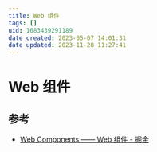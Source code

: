 ```yaml
---
title: Web 组件
tags: []
uid: 1683439291189
date created: 2023-05-07 14:01:31
date updated: 2023-11-28 11:27:41
---
```


# Web 组件

## 参考

- [Web Components —— Web 组件 - 掘金](https://juejin.cn/post/7048909361062051876)
